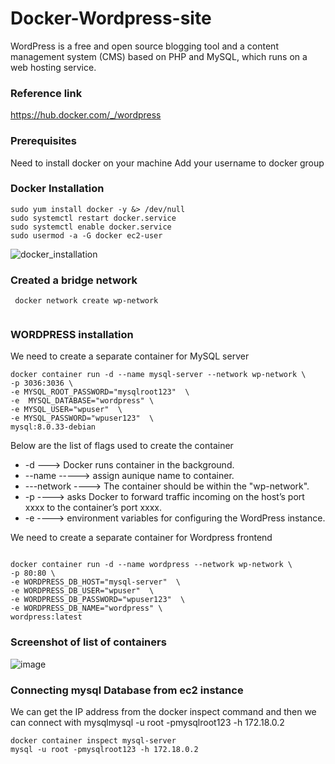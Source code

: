 # Docker-Wordpress-site
WordPress is a free and open source blogging tool and a content management system (CMS) based on PHP and MySQL, which runs on a web hosting service.

### Reference link
https://hub.docker.com/_/wordpress

### Prerequisites
Need to install docker on your machine
Add your username to docker group

### Docker Installation

```
sudo yum install docker -y &> /dev/null
sudo systemctl restart docker.service
sudo systemctl enable docker.service
sudo usermod -a -G docker ec2-user
```
![docker_installation](https://github.com/Nisha-Sugathan/Docker-Bind_mounting/assets/134600837/ba7797c4-9a73-4ce6-b593-2befa5850e0d)


### Created a bridge network
```
 docker network create wp-network
 
```
### WORDPRESS installation 
We need to create a separate container for MySQL server

```
docker container run -d --name mysql-server --network wp-network \
-p 3036:3036 \
-e MYSQL_ROOT_PASSWORD="mysqlroot123"  \
-e  MYSQL_DATABASE="wordpress" \
-e MYSQL_USER="wpuser"  \
-e MYSQL_PASSWORD="wpuser123"  \
mysql:8.0.33-debian

```

Below are the list of flags used to create the container
* -d          ---> Docker runs container in the background.
* --name      -----> assign aunique name to container.
* ---network  ----> The container should be within the "wp-network".
* -p          ----> asks Docker to forward traffic incoming on the host’s port xxxx to the container’s port xxxx.
* -e          ----> environment variables for configuring the WordPress instance.

We need to create a separate container for Wordpress frontend
```

docker container run -d --name wordpress --network wp-network \
-p 80:80 \
-e WORDPRESS_DB_HOST="mysql-server"  \
-e WORDPRESS_DB_USER="wpuser"  \
-e WORDPRESS_DB_PASSWORD="wpuser123"  \
-e WORDPRESS_DB_NAME="wordpress" \
wordpress:latest

```

### Screenshot of list of containers

![image](https://github.com/Nisha-Sugathan/Docker-Wordpress-site/assets/134600837/d58ccc68-0345-44bd-b303-563c6228a38f)


### Connecting mysql Database from ec2 instance

We can get the IP address from the docker inspect command and then we can connect with mysqlmysql -u root -pmysqlroot123 -h 172.18.0.2

```
docker container inspect mysql-server
mysql -u root -pmysqlroot123 -h 172.18.0.2

```

